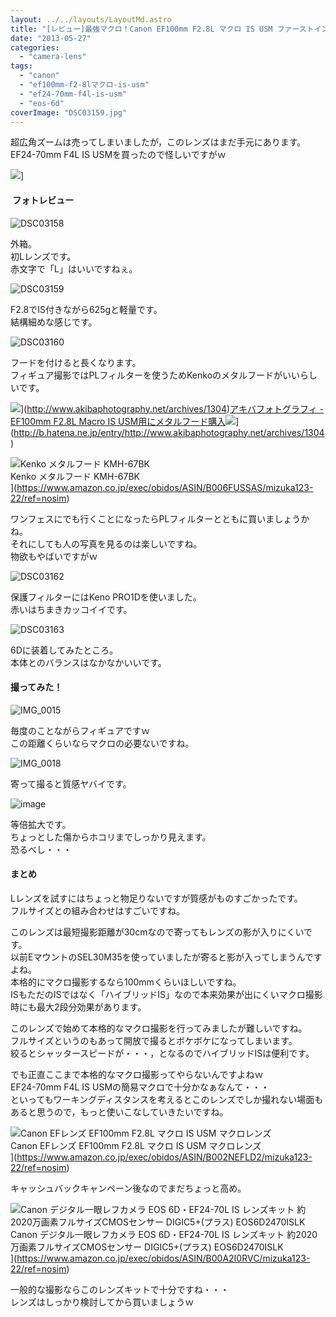 ```yaml
---
layout: ../../layouts/LayoutMd.astro
title: "[レビュー]最強マクロ！Canon EF100mm F2.8L マクロ IS USM ファーストインプレッション"
date: "2013-05-27"
categories: 
  - "camera-lens"
tags: 
  - "canon"
  - "ef100mm-f2-8lマクロ-is-usm"
  - "ef24-70mm-f4l-is-usm"
  - "eos-6d"
coverImage: "DSC03159.jpg"
---
```


超広角ズームは売ってしまいましたが，このレンズはまだ手元にあります。  
EF24-70mm F4L IS USMを買ったので怪しいですがｗ

![](http://capture.heartrails.com/150x130/shadow?//mizuka123.net/3583/)]

####  フォトレビュー

![DSC03158](/archive/images/DSC03158_thumb.jpg "DSC03158")
  
外箱。  
初Lレンズです。  
赤文字で「L」はいいですねぇ。

![DSC03159](/archive/images/DSC03159_thumb.jpg "DSC03159")
  
F2.8でIS付きながら625gと軽量です。  
結構細めな感じです。

![DSC03160](/archive/images/DSC03160_thumb.jpg "DSC03160")
  
フードを付けると長くなります。  
フィギュア撮影ではPLフィルターを使うためKenkoのメタルフードがいいらしいです。

![](http://capture.heartrails.com/150x130/shadow?http://www.akibaphotography.net/archives/1304)](http://www.akibaphotography.net/archives/1304)[アキバフォトグラフィ - EF100mm F2.8L Macro IS USM用にメタルフード購入](http://www.akibaphotography.net/archives/1304)![](http://b.hatena.ne.jp/entry/image/http://www.akibaphotography.net/archives/1304)](http://b.hatena.ne.jp/entry/http://www.akibaphotography.net/archives/1304)

![Kenko メタルフード KMH-67BK](/archive/images/41HV1hvWPoL._SL160_.jpg)  
Kenko メタルフード KMH-67BK  
](https://www.amazon.co.jp/exec/obidos/ASIN/B006FUSSAS/mizuka123-22/ref=nosim)

  
ワンフェスにでも行くことになったらPLフィルターとともに買いましょうかね。  
それにしても人の写真を見るのは楽しいですね。  
物欲もやばいですがｗ

![DSC03162](/archive/images/DSC03162_thumb.jpg "DSC03162")
  
保護フィルターにはKeno PRO1Dを使いました。  
赤いはちまきカッコイイです。

![DSC03163](/archive/images/DSC03163_thumb.jpg "DSC03163")
  
6Dに装着してみたところ。  
本体とのバランスはなかなかいいです。

#### 撮ってみた！

![IMG_0015](/archive/images/IMG_0015_thumb.jpg "IMG_0015")
  
毎度のことながらフィギュアですｗ  
この距離くらいならマクロの必要ないですね。

![IMG_0018](/archive/images/IMG_0018_thumb.jpg "IMG_0018")
  
寄って撮ると質感ヤバイです。

![image](/archive/images/image_thumb3.png "image")
  
等倍拡大です。  
ちょっとした傷からホコリまでしっかり見えます。  
恐るべし・・・

#### まとめ

Lレンズを試すにはちょっと物足りないですが質感がものすごかったです。  
フルサイズとの組み合わせはすごいですね。

このレンズは最短撮影距離が30cmなので寄ってもレンズの影が入りにくいです。  
以前EマウントのSEL30M35を使っていましたが寄ると影が入ってしまうんですよね。  
本格的にマクロ撮影するなら100mmくらいほしいですね。  
ISもただのISではなく「ハイブリッドIS」なので本来効果が出にくいマクロ撮影時にも最大2段分効果があります。

このレンズで始めて本格的なマクロ撮影を行ってみましたが難しいですね。  
フルサイズというのもあって開放で撮るとボケボケになってしまいます。  
絞るとシャッタースピードが・・・，となるのでハイブリッドISは便利です。

でも正直ここまで本格的なマクロ撮影ってやらないんですよねｗ  
EF24-70mm F4L IS USMの簡易マクロで十分かなぁなんて・・・  
といってもワーキングディスタンスを考えるとこのレンズでしか撮れない場面もあると思うので，もっと使いこなしていきたいですね。

![Canon EFレンズ EF100mm F2.8L マクロ IS USM マクロレンズ](/archive/images/4160ZE5ed2L._SL160_.jpg)  
Canon EFレンズ EF100mm F2.8L マクロ IS USM マクロレンズ  
](https://www.amazon.co.jp/exec/obidos/ASIN/B002NEFLD2/mizuka123-22/ref=nosim)

キャッシュバックキャンペーン後なのでまだちょっと高め。

![Canon デジタル一眼レフカメラ EOS 6D・EF24-70L IS レンズキット 約2020万画素フルサイズCMOSセンサー DIGIC5+(プラス) EOS6D2470ISLK](/archive/images/51mqBe9RG4L._SL160_.jpg)  
Canon デジタル一眼レフカメラ EOS 6D・EF24-70L IS レンズキット 約2020万画素フルサイズCMOSセンサー DIGIC5+(プラス) EOS6D2470ISLK  
](https://www.amazon.co.jp/exec/obidos/ASIN/B00A2I0RVC/mizuka123-22/ref=nosim)

一般的な撮影ならこのレンズキットで十分ですね・・・  
レンズはしっかり検討してから買いましょうｗ
